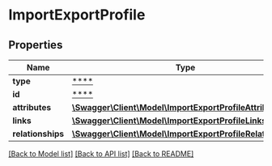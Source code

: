 # ImportExportProfile

## Properties
Name | Type | Description | Notes
------------ | ------------- | ------------- | -------------
**type** | [****](.md) |  | [optional] 
**id** | [****](.md) |  | [optional] 
**attributes** | [**\Swagger\Client\Model\ImportExportProfileAttributes**](ImportExportProfileAttributes.md) |  | [optional] 
**links** | [**\Swagger\Client\Model\ImportExportProfileLinks**](ImportExportProfileLinks.md) |  | [optional] 
**relationships** | [**\Swagger\Client\Model\ImportExportProfileRelationships**](ImportExportProfileRelationships.md) |  | [optional] 

[[Back to Model list]](../../README.md#documentation-for-models) [[Back to API list]](../../README.md#documentation-for-api-endpoints) [[Back to README]](../../README.md)

